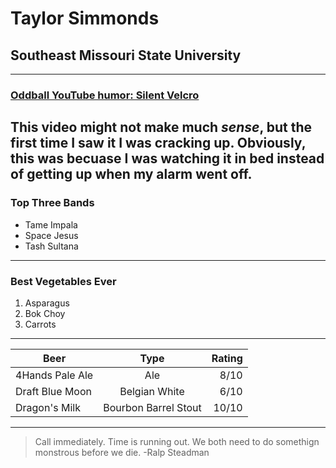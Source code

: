 # Taylor Simmonds
## Southeast Missouri State University
------
### [Oddball YouTube humor: Silent Velcro](https://www.youtube.com/results?search_query=how+to+use+velcro+without+sound) 
This video might not make much *sense*, but the first time I saw it I was cracking up. **Obviously**, this was becuase I was watching it in bed instead of getting up when my alarm went off.
------
### Top Three Bands 
  * Tame Impala 
  * Space Jesus 
  * Tash Sultana 
------

### Best Vegetables Ever
  1. Asparagus
  2. Bok Choy
  3. Carrots
------


| Beer        | Type           | Rating  |
| ------------- |:-------------:| -----:|
| 4Hands Pale Ale      | Ale | 8/10 |
| Draft Blue Moon      | Belgian White      |   6/10 |
| Dragon's Milk | Bourbon Barrel Stout      |    10/10 |
------

> Call immediately. Time is running out. We both need to do somethign monstrous before we die. -Ralp Steadman